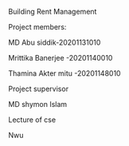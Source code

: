 Building Rent Management

Project members:

MD Abu siddik-20201131010

Mrittika Banerjee -20201140010

Thamina Akter mitu -20201148010


Project supervisor

MD shymon Islam

Lecture of cse

 Nwu

